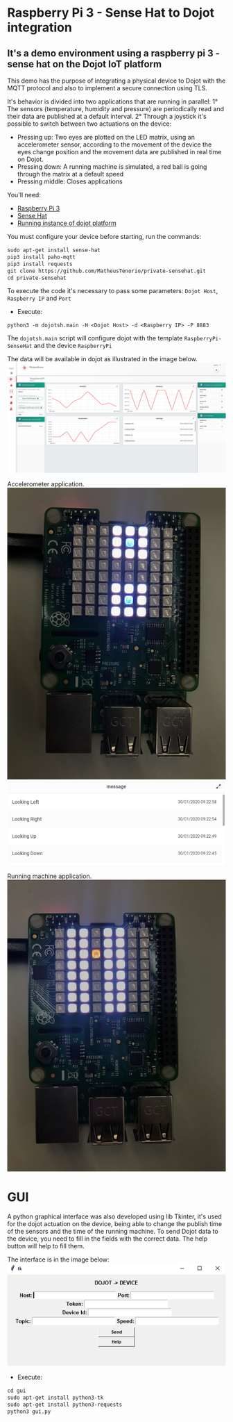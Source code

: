 # Raspberry Pi 3 - Sense Hat to Dojot integration
## It's a demo environment using a raspberry pi 3 - sense hat on the Dojot IoT platform

This demo has the purpose of integrating a physical device to Dojot with the MQTT protocol and also to implement a secure connection using TLS. 

It's behavior is divided into two applications that are running in parallel:
1° The sensors (temperature, humidity and pressure) are periodically read and their data are published at a default interval.
2° Through a joystick it's possible to switch between two actuations on the device:
- Pressing up: Two eyes are plotted on the LED matrix, using an accelerometer sensor, according to the movement of the device the eyes change position and the movement data are published in real time on Dojot.
- Pressing down: A running machine is simulated, a red ball is going through the matrix at a default speed
- Pressing middle: Closes applications

You'll need:
* [Raspberry Pi 3](https://www.raspberrypi.org/products/raspberry-pi-3-model-b)
* [Sense Hat](https://www.raspberrypi.org/products/sense-hat/)
* [Running instance of dojot platform](http://dojotdocs.readthedocs.io/en/latest/installation-guide.html)

You must configure your device before starting, run the commands:

```shell
sudo apt-get install sense-hat
pip3 install paho-mqtt
pip3 install requests
git clone https://github.com/MatheusTenorio/private-sensehat.git
cd private-sensehat
```
To execute the code it's necessary to pass some parameters: `Dojot Host`, `Raspberry IP` and `Port`
- Execute: 

```shell
python3 -m dojotsh.main -H <Dojot Host> -d <Raspberry IP> -P 8883 
```

The `dojotsh.main` script will configure dojot with the template `RaspberryPi-SenseHat` and the device `RaspberryPi`

The data will be available in dojot as illustrated in the image below.
![Raspberry Pi data received by Dojot](images/sensors.png)

Accelerometer application.
![Movement eyes](images/movement_actuation.jpg)
![Movement publish](images/movement_publish.png)

Running machine application.
![Running machine actuation](images/running-machine.jpg)


# GUI
A python graphical interface was also developed using lib Tkinter, it's used for the dojot actuation on the device, being able to change the publish time of the sensors and the time of the running machine.
To send Dojot data to the device, you need to fill in the fields with the correct data. The help button will help to fill them.

The interface is in the image below:
![GUI](images/GUI.png)

- Execute:

```shell
cd gui
sudo apt-get install python3-tk
sudo apt-get install python3-requests
python3 gui.py
```
